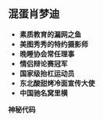 
## 混蛋肖梦迪

* **素质教育的漏网之鱼**
* **美图秀秀的特约摄影师**
* **晚睡协会常任理事**
* **情侣辩论赛冠军**
* **国家级抬杠运动员**
* **东北酸甜烤冷面宣传大使**
* **中国驰名窝里横**

<strong id="date">神秘代码</strong>

<script type="text/javascript">
	var myDate = new Date();
    var today = new Date();
    myDate.setFullYear(2018,1,5)
	var dom =  document.getElementById('date');
	dom.innerHTML = '神秘代码' + parseInt((today-myDate)/(60*60*24*1000));
    
</script>
